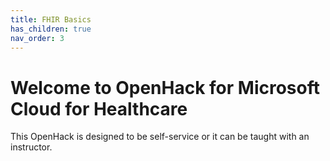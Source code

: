 ```yaml
---
title: FHIR Basics
has_children: true
nav_order: 3
---
```


# Welcome to OpenHack for Microsoft Cloud for Healthcare
This OpenHack is designed to be self-service or it can be taught with an instructor.   
